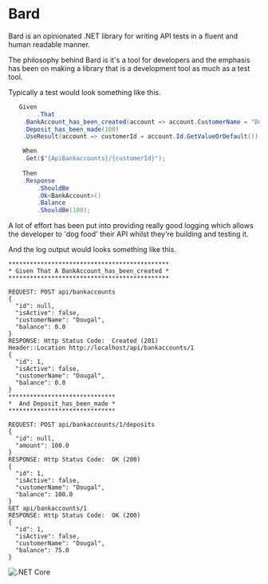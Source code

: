 # Bard

Bard is an opinionated .NET library for writing API tests in a fluent and human readable manner.

The philosophy behind Bard is it's a tool for developers and the emphasis has been on making a library that is a development tool as much as a test tool. 

Typically a test would look something like this.

```C#
   Given
        .That    
	.BankAccount_has_been_created(account => account.CustomerName = "Dougal")
	.Deposit_has_been_made(100)
	.UseResult(account => customerId = account.Id.GetValueOrDefault());

    When
	.Get($"{ApiBankaccounts}/{customerId}");
        
    Then
	.Response
        .ShouldBe
        .Ok<BankAccount>()
        .Balance
        .ShouldBe(100);
```
A lot of effort has been put into providing really good logging which allows the developer to 'dog food' their API whilst they're building and testing it.

And the log output would looks something like this.

```
*********************************************
* Given That A BankAccount_has_been_created *
*********************************************

REQUEST: POST api/bankaccounts
{
  "id": null,
  "isActive": false,
  "customerName": "Dougal",
  "balance": 0.0
}
RESPONSE: Http Status Code:  Created (201)
Header::Location http://localhost/api/bankaccounts/1
{
  "id": 1,
  "isActive": false,
  "customerName": "Dougal",
  "balance": 0.0
}
******************************
*  And Deposit_has_been_made *
******************************

REQUEST: POST api/bankaccounts/1/deposits
{
  "id": null,
  "amount": 100.0
}
RESPONSE: Http Status Code:  OK (200)
{
  "id": 1,
  "isActive": false,
  "customerName": "Dougal",
  "balance": 100.0
}
GET api/bankaccounts/1
RESPONSE: Http Status Code:  OK (200)
{
  "id": 1,
  "isActive": false,
  "customerName": "Dougal",
  "balance": 75.0
}
```



![.NET Core](https://github.com/sjclark76/bard/workflows/.NET%20Core/badge.svg?branch=master)
